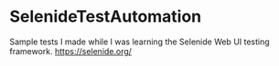 # SelenideTestAutomation
Sample tests I made while I was learning the Selenide Web UI testing framework.
https://selenide.org/

